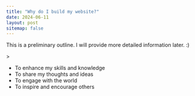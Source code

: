 ```yaml
---
title: "Why do I build my website?"
date: 2024-06-11
layout: post
sitemap: false
---
```


<p class="font-weight-bold"> This is a preliminary outline. I will provide more detailed information later. :)</p>>

- To enhance my skills and knowledge
- To share my thoughts and ideas
- To engage with the world
- To inspire and encourage others
